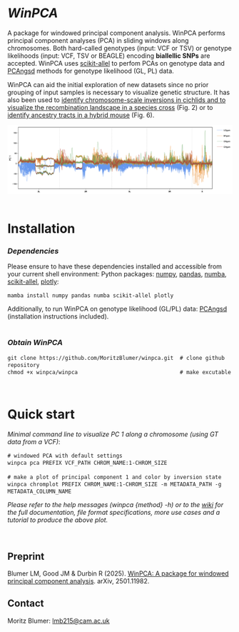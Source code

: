 
# _WinPCA_

A package for windowed principal component analysis.
WinPCA performs principal component analyses (PCA) in sliding windows along chromosomes. Both hard-called genotypes (input: VCF or TSV) or genotype likelihoods (input: VCF, TSV or BEAGLE) encoding **biallellic SNPs** are accepted. WinPCA uses [scikit-allel](https://scikit-allel.readthedocs.io/en/stable/stats/decomposition.html?highlight=pca) to perfom PCAs on genotype data and [PCAngsd](https://github.com/Rosemeis/pcangsd) methods for genotype likelihood (GL, PL) data.

WinPCA can aid the initial exploration of new datasets since no prior grouping of input samples is necessary to visualize genetic structure. It has also been used to [identify chromosome-scale inversions in cichlids and to visualize the recombination landscape in a species cross](https://www.biorxiv.org/content/10.1101/2024.07.28.605452v2.full) (Fig. 2) or to [identify ancestry tracts in a hybrid mouse](https://www.biorxiv.org/content/10.1101/2024.08.31.610610v2.full) (Fig. 6).

![example_pca_plot](assets/example.png)
<br />
<br />


# Installation

### _Dependencies_
Please ensure to have these dependencies installed and accessible from your current shell environment: Python packages: [numpy](https://anaconda.org/anaconda/numpy), [pandas](https://anaconda.org/anaconda/pandas), [numba](https://anaconda.org/anaconda/numba), [scikit-allel](https://anaconda.org/conda-forge/scikit-allel), [plotly](https://anaconda.org/plotly/plotly):
```
mamba install numpy pandas numba scikit-allel plotly
```

Additionally, to run WinPCA on genotype likelihood (GL/PL) data: [PCAngsd](https://github.com/Rosemeis/pcangsd) (installation instructions included).
<br />
<br />

### _Obtain WinPCA_
```
git clone https://github.com/MoritzBlumer/winpca.git  # clone github repository
chmod +x winpca/winpca                                # make excutable
```
<br />

# Quick start
_Minimal command line to visualize PC 1 along a chromosome (using GT data from a VCF)_:
<br />

```
# windowed PCA with default settings
winpca pca PREFIX VCF_PATH CHROM_NAME:1-CHROM_SIZE

# make a plot of principal component 1 and color by inversion state
winpca chromplot PREFIX CHROM_NAME:1-CHROM_SIZE -m METADATA_PATH -g METADATA_COLUMN_NAME
```


_Please refer to the help messages (winpca {method} -h) or to the [wiki](https://github.com/MoritzBlumer/winpca/wiki) for the full documentation, file format specifications, more use cases and a tutorial to produce the above plot._

<br />


## Preprint
Blumer LM, Good JM & Durbin R (2025). [WinPCA: A package for windowed principal component analysis](https://arxiv.org/abs/2501.11982). arXiv, 2501.11982.

## Contact

Moritz Blumer: lmb215@cam.ac.uk

